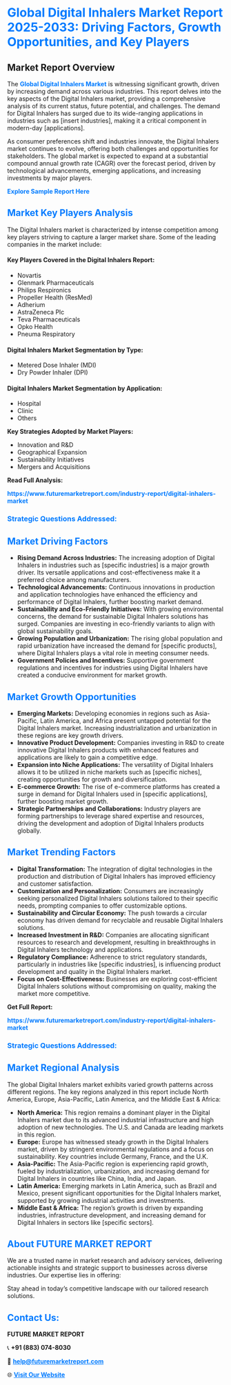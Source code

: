<h1 style="color: #007BFF;">Global Digital Inhalers Market Report 2025-2033: Driving Factors, Growth Opportunities, and Key Players</h1>

<section id="overview">
<h2>Market Report Overview</h2>
<p>The <a href="https://www.futuremarketreport.com/industry-report/digital-inhalers-market" style="color: #007BFF; text-decoration: none;"><strong>Global Digital Inhalers Market</strong></a> is witnessing significant growth, driven by increasing demand across various industries. This report delves into the key aspects of the Digital Inhalers market, providing a comprehensive analysis of its current status, future potential, and challenges. The demand for Digital Inhalers has surged due to its wide-ranging applications in industries such as [insert industries], making it a critical component in modern-day [applications].</p>
<p>As consumer preferences shift and industries innovate, the Digital Inhalers market continues to evolve, offering both challenges and opportunities for stakeholders. The global market is expected to expand at a substantial compound annual growth rate (CAGR) over the forecast period, driven by technological advancements, emerging applications, and increasing investments by major players.</p>
</section>

<section id="overview">
<p><a href="https://www.futuremarketreport.com/request-sample/reportId=78392" style="color: #007BFF; text-decoration: none;"><strong>Explore Sample Report Here</strong></a></p>
</section>

<section id="key-players">
<h2 style="color: #007BFF;">Market Key Players Analysis</h2>
<p>The Digital Inhalers market is characterized by intense competition among key players striving to capture a larger market share. Some of the leading companies in the market include:</p>
<h4>Key Players Covered in the Digital Inhalers Report:</h4>
<ul><li>Novartis</li><li>Glenmark Pharmaceuticals</li><li>Philips Respironics</li><li>Propeller Health (ResMed)</li><li>Adherium</li><li>AstraZeneca Plc</li><li>Teva Pharmaceuticals</li><li>Opko Health</li><li>Pneuma Respiratory</li></ul>
<h4>Digital Inhalers Market Segmentation by Type:</h4>
<ul><li>Metered Dose Inhaler (MDI)</li><li>Dry Powder Inhaler (DPI)</li></ul>

<h4>Digital Inhalers Market Segmentation by Application:</h4>
<ul><li>Hospital</li><li>Clinic</li><li>Others</li></ul>
<p><strong>Key Strategies Adopted by Market Players:</strong></p>
<ul>
<li>Innovation and R&D</li>
<li>Geographical Expansion</li>
<li>Sustainability Initiatives</li>
<li>Mergers and Acquisitions</li>
</ul>
</section>

<section>
<p><strong>Read Full Analysis: </strong></p><a href="https://www.futuremarketreport.com/industry-report/digital-inhalers-market" style="color: #007BFF; text-decoration: none;"><strong>https://www.futuremarketreport.com/industry-report/digital-inhalers-market</strong></a>
<h3 style="color: #007BFF;">Strategic Questions Addressed:</h3>
</section>

<section id="driving-factors">
<h2 style="color: #007BFF;">Market Driving Factors</h2>
<ul>
<li><strong>Rising Demand Across Industries:</strong> The increasing adoption of Digital Inhalers in industries such as [specific industries] is a major growth driver. Its versatile applications and cost-effectiveness make it a preferred choice among manufacturers.</li>
<li><strong>Technological Advancements:</strong> Continuous innovations in production and application technologies have enhanced the efficiency and performance of Digital Inhalers, further boosting market demand.</li>
<li><strong>Sustainability and Eco-Friendly Initiatives:</strong> With growing environmental concerns, the demand for sustainable Digital Inhalers solutions has surged. Companies are investing in eco-friendly variants to align with global sustainability goals.</li>
<li><strong>Growing Population and Urbanization:</strong> The rising global population and rapid urbanization have increased the demand for [specific products], where Digital Inhalers plays a vital role in meeting consumer needs.</li>
<li><strong>Government Policies and Incentives:</strong> Supportive government regulations and incentives for industries using Digital Inhalers have created a conducive environment for market growth.</li>
</ul>
</section>

<section id="growth-opportunities">
<h2 style="color: #007BFF;">Market Growth Opportunities</h2>
<ul>
<li><strong>Emerging Markets:</strong> Developing economies in regions such as Asia-Pacific, Latin America, and Africa present untapped potential for the Digital Inhalers market. Increasing industrialization and urbanization in these regions are key growth drivers.</li>
<li><strong>Innovative Product Development:</strong> Companies investing in R&D to create innovative Digital Inhalers products with enhanced features and applications are likely to gain a competitive edge.</li>
<li><strong>Expansion into Niche Applications:</strong> The versatility of Digital Inhalers allows it to be utilized in niche markets such as [specific niches], creating opportunities for growth and diversification.</li>
<li><strong>E-commerce Growth:</strong> The rise of e-commerce platforms has created a surge in demand for Digital Inhalers used in [specific applications], further boosting market growth.</li>
<li><strong>Strategic Partnerships and Collaborations:</strong> Industry players are forming partnerships to leverage shared expertise and resources, driving the development and adoption of Digital Inhalers products globally.</li>
</ul>
</section>

<section id="trending-factors">
<h2 style="color: #007BFF;">Market Trending Factors</h2>
<ul>
<li><strong>Digital Transformation:</strong> The integration of digital technologies in the production and distribution of Digital Inhalers has improved efficiency and customer satisfaction.</li>
<li><strong>Customization and Personalization:</strong> Consumers are increasingly seeking personalized Digital Inhalers solutions tailored to their specific needs, prompting companies to offer customizable options.</li>
<li><strong>Sustainability and Circular Economy:</strong> The push towards a circular economy has driven demand for recyclable and reusable Digital Inhalers solutions.</li>
<li><strong>Increased Investment in R&D:</strong> Companies are allocating significant resources to research and development, resulting in breakthroughs in Digital Inhalers technology and applications.</li>
<li><strong>Regulatory Compliance:</strong> Adherence to strict regulatory standards, particularly in industries like [specific industries], is influencing product development and quality in the Digital Inhalers market.</li>
<li><strong>Focus on Cost-Effectiveness:</strong> Businesses are exploring cost-efficient Digital Inhalers solutions without compromising on quality, making the market more competitive.</li>
</ul>
</section>

<section>
<p><strong>Get Full Report: </strong></p><a href="https://www.futuremarketreport.com/industry-report/digital-inhalers-market" style="color: #007BFF; text-decoration: none;"><strong>https://www.futuremarketreport.com/industry-report/digital-inhalers-market</strong></a>
<h3 style="color: #007BFF;">Strategic Questions Addressed:</h3>
</section>


<section id="regional-analysis">
<h2 style="color: #007BFF;">Market Regional Analysis</h2>
<p>The global Digital Inhalers market exhibits varied growth patterns across different regions. The key regions analyzed in this report include North America, Europe, Asia-Pacific, Latin America, and the Middle East & Africa:</p>
<ul>
<li><strong>North America:</strong> This region remains a dominant player in the Digital Inhalers market due to its advanced industrial infrastructure and high adoption of new technologies. The U.S. and Canada are leading markets in this region.</li>
<li><strong>Europe:</strong> Europe has witnessed steady growth in the Digital Inhalers market, driven by stringent environmental regulations and a focus on sustainability. Key countries include Germany, France, and the U.K.</li>
<li><strong>Asia-Pacific:</strong> The Asia-Pacific region is experiencing rapid growth, fueled by industrialization, urbanization, and increasing demand for Digital Inhalers in countries like China, India, and Japan.</li>
<li><strong>Latin America:</strong> Emerging markets in Latin America, such as Brazil and Mexico, present significant opportunities for the Digital Inhalers market, supported by growing industrial activities and investments.</li>
<li><strong>Middle East & Africa:</strong> The region’s growth is driven by expanding industries, infrastructure development, and increasing demand for Digital Inhalers in sectors like [specific sectors].</li>
</ul>
</section>

<footer>
<h2 style="color: #007BFF;">About FUTURE MARKET REPORT</h2>
<p>We are a trusted name in market research and advisory services, delivering actionable insights and strategic support to businesses across diverse industries. Our expertise lies in offering:</p>

<p>Stay ahead in today’s competitive landscape with our tailored research solutions.</p>

<h2 style="color: #007BFF;">Contact Us:</h2>
<p><strong>FUTURE MARKET REPORT</strong></p>
<p>📞 <strong>+91 (883) 074-8030</strong></p>
<p>📧 <strong><a href="mailto:help@futuremarketreport.com" style="color: #007BFF;">help@futuremarketreport.com</a></strong></p>
<p>🌐 <strong><a href="https://www.futuremarketreport.com/" style="color: #007BFF;">Visit Our Website</a></strong></p>
</footer>